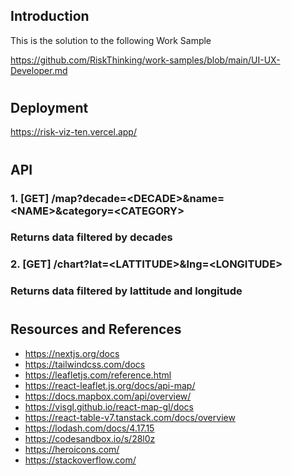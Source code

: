 ## Introduction

This is the solution to the following Work Sample

https://github.com/RiskThinking/work-samples/blob/main/UI-UX-Developer.md

#

## Deployment

https://risk-viz-ten.vercel.app/

#

## API

### 1. [GET] /map?decade=\<DECADE>&name=\<NAME>&category=\<CATEGORY>

### Returns data filtered by decades

### 2. [GET] /chart?lat=\<LATTITUDE>&lng=\<LONGITUDE>

### Returns data filtered by lattitude and longitude

#

## Resources and References

- https://nextjs.org/docs
- https://tailwindcss.com/docs
- https://leafletjs.com/reference.html
- https://react-leaflet.js.org/docs/api-map/
- https://docs.mapbox.com/api/overview/
- https://visgl.github.io/react-map-gl/docs
- https://react-table-v7.tanstack.com/docs/overview
- https://lodash.com/docs/4.17.15
- https://codesandbox.io/s/28l0z
- https://heroicons.com/
- https://stackoverflow.com/